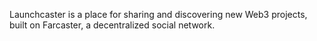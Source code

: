 Launchcaster is a place for sharing and discovering new Web3 projects, built on Farcaster, a decentralized social network.